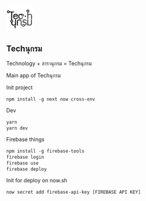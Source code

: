 ![](assets/logo.png)
## Techนุกรม
Technology + สารานุกรม = Techนุกรม

Main app of Techนุกรม

Init project
```
npm install -g next now cross-env
```

Dev
```
yarn
yarn dev
```

Firebase things
```
npm install -g firebase-tools
firebase login
firebase use
firebase deploy
```

Init for deploy on now.sh
```
now secret add firebase-api-key [FIREBASE API KEY]
```
